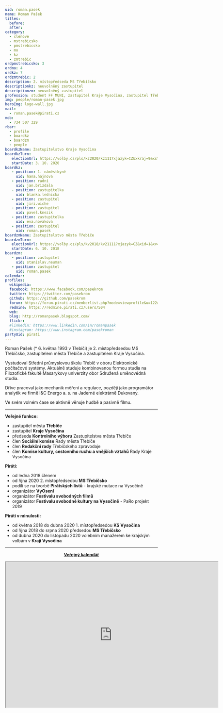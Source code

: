 ```yaml
---
uid: roman.pasek
name: Roman Pašek
titles:
  before:
  after:
category:
  - clenove
  - mstrebicsko
  - pmstrebicsko
  - mo
  - kz
  - zmtrebic
ordpmstrebicsko: 3
ordmo: 4
ordkz: 7
ordzmtrebic: 2
description: 2. místopředseda MS Třebíčsko
descriptionkz: neuvolněný zastupitel
descriptionzm: neuvolněný zastupitel
profession: student FF MUNI, zastupitel Kraje Vysočina, zastupitel Třebíče
img: people/roman-pasek.jpg
heroImg: logo-wall.jpg
mail:
  - roman.pasek@pirati.cz
mob:
  - 734 507 329
rbar:
  - profile
  - boardkz
  - boardzm
  - people
boardkzName: Zastupitelstvo Kraje Vysočina
boardkzTurn:
   electionUrl: https://volby.cz/pls/kz2020/kz111?xjazyk=CZ&xkraj=9&xstrana=0&xv=2&xt=3
   startDate: 3. 10. 2020
boardkz:
   - position: 1. náměstkyně
     uid: hana.hajnova
   - position: radní
     uid: jan.brizdala
   - position: zastupitelka
     uid: blanka.lednicka
   - position: zastupitel
     uid: jiri.wiche
   - position: zastupitel
     uid: pavel.knezik
   - position: zastupitelka
     uid: eva.novakova
   - position: zastupitel
     uid: roman.pasek
boardzmName: Zastupitelstvo města Třebíče
boardzmTurn:
   electionUrl: https://volby.cz/pls/kv2018/kv21111?xjazyk=CZ&xid=1&xv=23&xdz=2&xnumnuts=6104&xobec=590266&xstrana=0&xstat=0&xodkaz=1
   startDate: 6. 10. 2018
boardzm:
   - position: zastupitel
     uid: stanislav.neuman
   - position: zastupitel
     uid: roman.pasek
calendar:
profiles:
  wikipedia:
  facebook: https://www.facebook.com/pasekrom
  twitter: https://twitter.com/pasekrom
  github: https://github.com/pasekrom
  forum: https://forum.pirati.cz/memberlist.php?mode=viewprofile&u=12247
  redmine: https://redmine.pirati.cz/users/504
  web:
  blog: http://romanpasek.blogspot.com/
  flickr:
  #linkedin: https://www.linkedin.com/in/romanpasek
  #instagram: https://www.instagram.com/pasekroman  
partyUid: pirati
---
```


Roman Pašek (* 6. května 1993 v Třebíči) je 2. místopředsedou MS Třebíčsko, zastupitelem města Třebíče a zastupitelem Kraje Vysočina.

Vystudoval Střední průmyslovou školu Třebíč v oboru Elektronické počítačové systémy. Aktuálně studuje kombinovanou formou studia na Filozofické fakultě Masarykovy univerzity obor Sdružená uměnovédná studia.

Dříve pracoval jako mechanik měření a regulace, později jako programátor analytik ve firmě I&C Energo a. s. na Jaderné elektrárně Dukovany.

Ve svém volném čase se aktivně věnuje hudbě a pasivně filmu.

---
**Veřejné funkce:**
* zastupitel města **Třebíče**
* zastupitel **Kraje Vysočina**
* předseda **Kontrolního výboru** Zastupitelstva města Třebíče
* člen **Sociální komise** Rady města Třebíče
* člen **Redakční rady** Třebíčského zpravodaje
* člen **Komise kultury, cestovního ruchu a vnějších vztahů** Rady Kraje Vysočina

**Piráti:**
* od ledna 2018 členem
* od října 2020 2. místopředsedou **MS Třebíčsko**
* podílí se na tvorbě **Pirátských listů** - krajské mutace na Vysočině
* organizátor **VyOsení**
* organizátor **Festivalu svobodných filmů**
* organizátor **Festivalu svobodné kultury na Vysočině** - PaRo projekt 2019

**Piráti v minulosti:**
* od května 2018 do dubna 2020 1. místopředsedou **KS Vysočina**
* od října 2018 do srpna 2020 předsedou **MS Třebíčsko**
* od dubna 2020 do listopadu 2020 volebním manažerem ke krajským volbám v **Kraji Vysočina**

---
<style>
@media only screen and (max-width: 989px) {
  .desktop {
    visibility: hidden;
  }
}
@media only screen and (min-width: 990px) {
  .mobile {
    visibility: hidden;
  }
}
</style>

<div class="mobile">
  <p align="center"><a href="https://mrak.pirati.cz/apps/calendar/embed/YnGTkzY6LKG7Yanq"><b>Veřejný kalendář</b></a></p>
</div>
<div class="hidden lg:block">
  <p align="center"><iframe width="700" height="480" src="https://mrak.pirati.cz/apps/calendar/embed/YnGTkzY6LKG7Yanq"></iframe></p>
</div>

